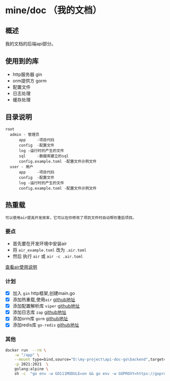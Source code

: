 # mine/doc （我的文档）

## 概述
我的文档的后端api部分。

## 使用到的库

- http服务器 gin
- orm提供方 gorm
- 配置文件
- 日志处理
- 缓存处理

## 目录说明

```
root
  admin - 管理员
      app     -项目代码
      config  -配置文件
      log -运行时的产生的文件
      sql     -数据库建立的sql
      config.example.toml -配置文件示例文件
  user - 用户
      app     -项目代码
      config  -配置文件
      log -运行时的产生的文件
      config.example.toml -配置文件示例文件
```

## 热重载

`可以使用air提高开发效率，它可以在你修改了项目文件时自动帮你重启项目。` 

### 要点
 - 首先要在开发环境中安装air
 - 将 `air_example.toml` 改为 `.air.toml`
 - 然后 执行  `air`  或 `air -c .air.toml`

[查看air使用说明](https://github.com/cosmtrek/air)

### 计划
  - [x] 加入 `gin` http框架,创建main.go
  - [x] 添加热重载,使用`air` [github地址](https://github.com/cosmtrek/air)
  - [x] 添加配置解析库 `viper` [github地址](https://github.com/spf13/viper) 
  - [x] 添加日志库 `zap` [github地址](https://github.com/uber-go/zap)
  - [x] 添加orm库 `gorm` [github地址](https://github.com/go-gorm/gorm) 
  - [x] 添加redis库 `go-redis` [github地址](https://github.com/go-redis/redis)

### 其他
```sh
docker run  --rm \
    -w "/app" \
    --mount type=bind,source="D:\my-project\api-doc-go\backend",target=/app  \
    -p 2021:2021  \
    golang:alpine \
    sh -c  "go env -w GO111MODULE=on && go env -w GOPROXY=https://goproxy.cn,direct && cd /app/user && go run main.go"
```

